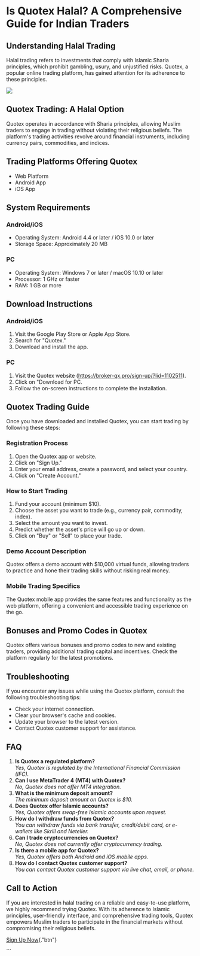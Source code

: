 # Is Quotex Halal? A Comprehensive Guide for Indian Traders

## Understanding Halal Trading

Halal trading refers to investments that comply with Islamic Sharia
principles, which prohibit gambling, usury, and unjustified risks.
Quotex, a popular online trading platform, has gained attention for its
adherence to these principles.

[![](https://static.quotex.io/files/4_en/300_250.jpg)](https://traff.sbs/brokerqxlid)

## Quotex Trading: A Halal Option

Quotex operates in accordance with Sharia principles, allowing Muslim
traders to engage in trading without violating their religious beliefs.
The platform\'s trading activities revolve around financial instruments,
including currency pairs, commodities, and indices.

## Trading Platforms Offering Quotex

-   Web Platform
-   Android App
-   iOS App

## System Requirements

### Android/iOS

-   Operating System: Android 4.4 or later / iOS 10.0 or later
-   Storage Space: Approximately 20 MB

### PC

-   Operating System: Windows 7 or later / macOS 10.10 or later
-   Processor: 1 GHz or faster
-   RAM: 1 GB or more

## Download Instructions

### Android/iOS

1.  Visit the Google Play Store or Apple App Store.
2.  Search for "Quotex."
3.  Download and install the app.

### PC

1.  Visit the Quotex website
    (https://broker-qx.pro/sign-up/?lid=1102511).
2.  Click on "Download for PC.
3.  Follow the on-screen instructions to complete the installation.

## Quotex Trading Guide

Once you have downloaded and installed Quotex, you can start trading by
following these steps:

### Registration Process

1.  Open the Quotex app or website.
2.  Click on "Sign Up."
3.  Enter your email address, create a password, and select your
    country.
4.  Click on "Create Account."

### How to Start Trading

1.  Fund your account (minimum \$10).
2.  Choose the asset you want to trade (e.g., currency pair, commodity,
    index).
3.  Select the amount you want to invest.
4.  Predict whether the asset\'s price will go up or down.
5.  Click on "Buy" or "Sell" to place your trade.

### Demo Account Description

Quotex offers a demo account with \$10,000 virtual funds, allowing
traders to practice and hone their trading skills without risking real
money.

### Mobile Trading Specifics

The Quotex mobile app provides the same features and functionality as
the web platform, offering a convenient and accessible trading
experience on the go.

## Bonuses and Promo Codes in Quotex

Quotex offers various bonuses and promo codes to new and existing
traders, providing additional trading capital and incentives. Check the
platform regularly for the latest promotions.

## Troubleshooting

If you encounter any issues while using the Quotex platform, consult the
following troubleshooting tips:

-   Check your internet connection.
-   Clear your browser\'s cache and cookies.
-   Update your browser to the latest version.
-   Contact Quotex customer support for assistance.

## FAQ

1.  **Is Quotex a regulated platform?**\
    *Yes, Quotex is regulated by the International Financial Commission
    (IFC).*
2.  **Can I use MetaTrader 4 (MT4) with Quotex?**\
    *No, Quotex does not offer MT4 integration.*
3.  **What is the minimum deposit amount?**\
    *The minimum deposit amount on Quotex is \$10.*
4.  **Does Quotex offer Islamic accounts?**\
    *Yes, Quotex offers swap-free Islamic accounts upon request.*
5.  **How do I withdraw funds from Quotex?**\
    *You can withdraw funds via bank transfer, credit/debit card, or
    e-wallets like Skrill and Neteller.*
6.  **Can I trade cryptocurrencies on Quotex?**\
    *No, Quotex does not currently offer cryptocurrency trading.*
7.  **Is there a mobile app for Quotex?**\
    *Yes, Quotex offers both Android and iOS mobile apps.*
8.  **How do I contact Quotex customer support?**\
    *You can contact Quotex customer support via live chat, email, or
    phone.*

## Call to Action

If you are interested in halal trading on a reliable and easy-to-use
platform, we highly recommend trying Quotex. With its adherence to
Islamic principles, user-friendly interface, and comprehensive trading
tools, Quotex empowers Muslim traders to participate in the financial
markets without compromising their religious beliefs.

[Sign Up
Now](\%22https://broker-qx.pro/sign-up/?lid=1102511\%22){."btn"}

\`\`\`

